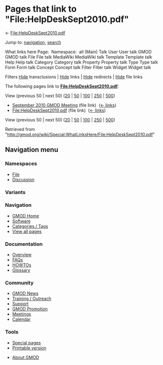 <div id="mw-page-base" class="noprint">

</div>

<div id="mw-head-base" class="noprint">

</div>

<div id="content" class="mw-body" role="main">

<span id="top"></span>

<div id="mw-js-message" style="display:none;">

</div>



# <span dir="auto">Pages that link to "File:HelpDeskSept2010.pdf"</span>

<div id="bodyContent">

<div id="contentSub">

←
[File:HelpDeskSept2010.pdf](/wiki/File:HelpDeskSept2010.pdf "File:HelpDeskSept2010.pdf")

</div>

<div id="jump-to-nav" class="mw-jump">

Jump to: [navigation](#mw-navigation), [search](#p-search)

</div>

<div id="mw-content-text">

What links here Page:  Namespace:  all (Main) Talk User User talk GMOD
GMOD talk File File talk MediaWiki MediaWiki talk Template Template talk
Help Help talk Category Category talk Property Property talk Type Type
talk Form Form talk Concept Concept talk Filter Filter talk Widget
Widget talk

Filters
[Hide](/mediawiki/index.php?title=Special:WhatLinksHere/File:HelpDeskSept2010.pdf&hidetrans=1 "Special:WhatLinksHere/File:HelpDeskSept2010.pdf")
transclusions \|
[Hide](/mediawiki/index.php?title=Special:WhatLinksHere/File:HelpDeskSept2010.pdf&hidelinks=1 "Special:WhatLinksHere/File:HelpDeskSept2010.pdf")
links \|
[Hide](/mediawiki/index.php?title=Special:WhatLinksHere/File:HelpDeskSept2010.pdf&hideredirs=1 "Special:WhatLinksHere/File:HelpDeskSept2010.pdf")
redirects \|
[Hide](/mediawiki/index.php?title=Special:WhatLinksHere/File:HelpDeskSept2010.pdf&hideimages=1 "Special:WhatLinksHere/File:HelpDeskSept2010.pdf")
file links

The following pages link to
**[File:HelpDeskSept2010.pdf](/wiki/File:HelpDeskSept2010.pdf "File:HelpDeskSept2010.pdf")**:

View (previous 50 \| next 50)
([20](/mediawiki/index.php?title=Special:WhatLinksHere/File:HelpDeskSept2010.pdf&limit=20 "Special:WhatLinksHere/File:HelpDeskSept2010.pdf")
\|
[50](/mediawiki/index.php?title=Special:WhatLinksHere/File:HelpDeskSept2010.pdf&limit=50 "Special:WhatLinksHere/File:HelpDeskSept2010.pdf")
\|
[100](/mediawiki/index.php?title=Special:WhatLinksHere/File:HelpDeskSept2010.pdf&limit=100 "Special:WhatLinksHere/File:HelpDeskSept2010.pdf")
\|
[250](/mediawiki/index.php?title=Special:WhatLinksHere/File:HelpDeskSept2010.pdf&limit=250 "Special:WhatLinksHere/File:HelpDeskSept2010.pdf")
\|
[500](/mediawiki/index.php?title=Special:WhatLinksHere/File:HelpDeskSept2010.pdf&limit=500 "Special:WhatLinksHere/File:HelpDeskSept2010.pdf"))

- [September 2010 GMOD
  Meeting](/wiki/September_2010_GMOD_Meeting "September 2010 GMOD Meeting")
  (file link) ‎ <span class="mw-whatlinkshere-tools">([←
  links](/mediawiki/index.php?title=Special:WhatLinksHere&target=September+2010+GMOD+Meeting "Special:WhatLinksHere"))</span>
- [File:HelpDeskSept2010.pdf](/wiki/File:HelpDeskSept2010.pdf "File:HelpDeskSept2010.pdf")
  (file link) ‎ <span class="mw-whatlinkshere-tools">([←
  links](/mediawiki/index.php?title=Special:WhatLinksHere&target=File%3AHelpDeskSept2010.pdf "Special:WhatLinksHere"))</span>

View (previous 50 \| next 50)
([20](/mediawiki/index.php?title=Special:WhatLinksHere/File:HelpDeskSept2010.pdf&limit=20 "Special:WhatLinksHere/File:HelpDeskSept2010.pdf")
\|
[50](/mediawiki/index.php?title=Special:WhatLinksHere/File:HelpDeskSept2010.pdf&limit=50 "Special:WhatLinksHere/File:HelpDeskSept2010.pdf")
\|
[100](/mediawiki/index.php?title=Special:WhatLinksHere/File:HelpDeskSept2010.pdf&limit=100 "Special:WhatLinksHere/File:HelpDeskSept2010.pdf")
\|
[250](/mediawiki/index.php?title=Special:WhatLinksHere/File:HelpDeskSept2010.pdf&limit=250 "Special:WhatLinksHere/File:HelpDeskSept2010.pdf")
\|
[500](/mediawiki/index.php?title=Special:WhatLinksHere/File:HelpDeskSept2010.pdf&limit=500 "Special:WhatLinksHere/File:HelpDeskSept2010.pdf"))

</div>

<div class="printfooter">

Retrieved from
"<http://gmod.org/wiki/Special:WhatLinksHere/File:HelpDeskSept2010.pdf>"

</div>

<div id="catlinks" class="catlinks catlinks-allhidden">

</div>

<div class="visualClear">

</div>

</div>

</div>

<div id="mw-navigation">

## Navigation menu

<div id="mw-head">



<div id="left-navigation">

<div id="p-namespaces" class="vectorTabs" role="navigation"
aria-labelledby="p-namespaces-label">

### Namespaces

- <span id="ca-nstab-image"><a href="/wiki/File:HelpDeskSept2010.pdf" accesskey="c"
  title="View the file page [c]">File</a></span>
- <span id="ca-talk"><a
  href="/mediawiki/index.php?title=File_talk:HelpDeskSept2010.pdf&amp;action=edit&amp;redlink=1"
  accesskey="t"
  title="Discussion about the content page [t]">Discussion</a></span>

</div>

<div id="p-variants" class="vectorMenu emptyPortlet" role="navigation"
aria-labelledby="p-variants-label">

### 

### Variants[](#)

<div class="menu">

</div>

</div>

</div>





</div>

</div>

</div>

<div id="mw-panel">

<div id="p-logo" role="banner">

<a href="/wiki/Main_Page"
style="background-image: url(http://gmod.org/images/GMOD-cogs.png);"
title="Visit the main page"></a>

</div>

<div id="p-Navigation" class="portal" role="navigation"
aria-labelledby="p-Navigation-label">

### Navigation

<div class="body">

- <span id="n-GMOD-Home">[GMOD Home](/wiki/Main_Page)</span>
- <span id="n-Software">[Software](/wiki/GMOD_Components)</span>
- <span id="n-Categories-.2F-Tags">[Categories /
  Tags](/wiki/Categories)</span>
- <span id="n-View-all-pages">[View all
  pages](/wiki/Special:AllPages)</span>

</div>

</div>

<div id="p-Documentation" class="portal" role="navigation"
aria-labelledby="p-Documentation-label">

### Documentation

<div class="body">

- <span id="n-Overview">[Overview](/wiki/Overview)</span>
- <span id="n-FAQs">[FAQs](/wiki/Category:FAQ)</span>
- <span id="n-HOWTOs">[HOWTOs](/wiki/Category:HOWTO)</span>
- <span id="n-Glossary">[Glossary](/wiki/Glossary)</span>

</div>

</div>

<div id="p-Community" class="portal" role="navigation"
aria-labelledby="p-Community-label">

### Community

<div class="body">

- <span id="n-GMOD-News">[GMOD News](/wiki/GMOD_News)</span>
- <span id="n-Training-.2F-Outreach">[Training /
  Outreach](/wiki/Training_and_Outreach)</span>
- <span id="n-Support">[Support](/wiki/Support)</span>
- <span id="n-GMOD-Promotion">[GMOD
  Promotion](/wiki/GMOD_Promotion)</span>
- <span id="n-Meetings">[Meetings](/wiki/Meetings)</span>
- <span id="n-Calendar">[Calendar](/wiki/Calendar)</span>

</div>

</div>

<div id="p-tb" class="portal" role="navigation"
aria-labelledby="p-tb-label">

### Tools

<div class="body">

- <span id="t-specialpages"><a href="/wiki/Special:SpecialPages" accesskey="q"
  title="A list of all special pages [q]">Special pages</a></span>
- <span id="t-print"><a
  href="/mediawiki/index.php?title=Special:WhatLinksHere/File:HelpDeskSept2010.pdf&amp;printable=yes"
  rel="alternate" accesskey="p"
  title="Printable version of this page [p]">Printable version</a></span>

</div>

</div>

</div>

</div>

<div id="footer" role="contentinfo">

- <span id="footer-places-about">[About
  GMOD](/wiki/GMOD:About "GMOD:About")</span>

<!-- -->






</div>
